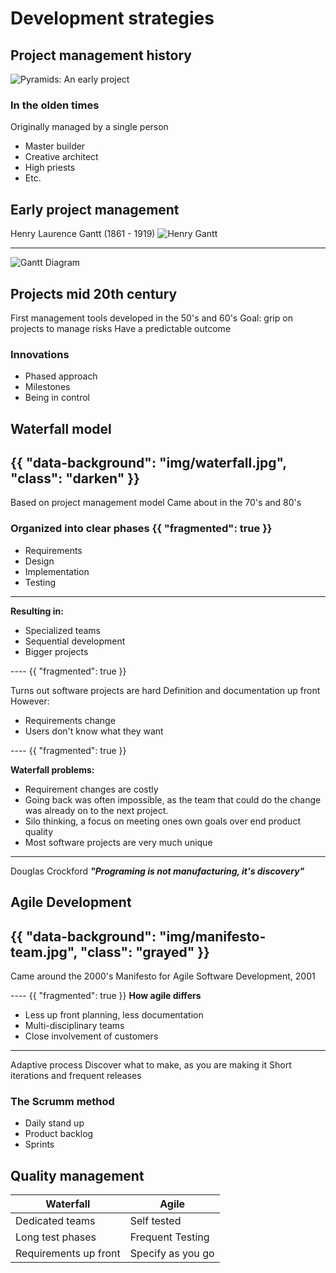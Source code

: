 # Development strategies

## Project management history
![Pyramids: An early project](img/pyramid.gif)

### In the olden times
Originally managed by a single person
- Master builder
- Creative architect
- High priests
- Etc.

## Early project management
Henry Laurence Gantt (1861 - 1919)
![Henry Gantt](img/gantt.jpg)

----
![Gantt Diagram](img/gnatt-diagram.jpg)

## Projects mid 20th century
First management tools developed in the 50's and 60's
Goal: grip on projects to manage risks
Have a predictable outcome

### Innovations
- Phased approach
- Milestones
- Being in control


## Waterfall model
{{
	"data-background": "img/waterfall.jpg",
	"class": "darken"
}}
---
Based on project management model
Came about in the 70's and 80's

### Organized into clear phases {{ "fragmented": true }}
- Requirements
- Design
- Implementation
- Testing

----
**Resulting in:**
- Specialized teams
- Sequential development
- Bigger projects

---- {{ "fragmented": true }}

Turns out software projects are hard
Definition and documentation up front
However:
- Requirements change
- Users don't know what they want

---- {{ "fragmented": true }}

**Waterfall problems:**
- Requirement changes are costly
- Going back was often impossible, as the team that could do the change was already on to the next project.
- Silo thinking, a focus on meeting ones own goals over end product quality
- Most software projects are very much unique

----
Douglas Crockford
***"Programing is not manufacturing, it's discovery"***


## Agile Development
{{
	"data-background": "img/manifesto-team.jpg",
	"class": "grayed"
}}
----
Came around the 2000's
Manifesto for Agile Software Development, 2001

---- {{ "fragmented": true }}
**How agile differs**
- Less up front planning, less documentation
- Multi-disciplinary teams
- Close involvement of customers

----
Adaptive process
Discover what to make, as you are making it
Short iterations and frequent releases

### The Scrumm method
- Daily stand up
- Product backlog
- Sprints

## Quality management
| Waterfall             | Agile				|
|-----------------------|-------------------|
| Dedicated teams       | Self tested		|
| Long test phases      | Frequent Testing	|
| Requirements up front | Specify as you go	|

